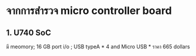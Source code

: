 # จากการสำรวจ micro controller board
## 1. U740 SoC
มี meomory; 16 GB 
  port i/o ; USB typeA * 4 and Micro USB * 
    ราคา 665 dollars
